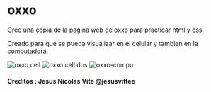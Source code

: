 # oxxo
Cree una copia de la pagina web de oxxo para practicar html y css.

Creado para que se pueda visualizar en el celular y tambien en la computadora.


























![oxxo cell](https://github.com/jesusvittee/oxxo/assets/127768350/836d0724-bde1-4825-a020-455b262be938)
![oxxo cell dos](https://github.com/jesusvittee/oxxo/assets/127768350/5ed5224f-c0cc-4b40-80f4-aaefcbc09769)
![oxxo-compu](https://github.com/jesusvittee/oxxo/assets/127768350/d730e3c1-b5a1-40b2-b097-e1287a69132d)


#### Creditos : Jesus Nicolas Vite @jesusvittee
